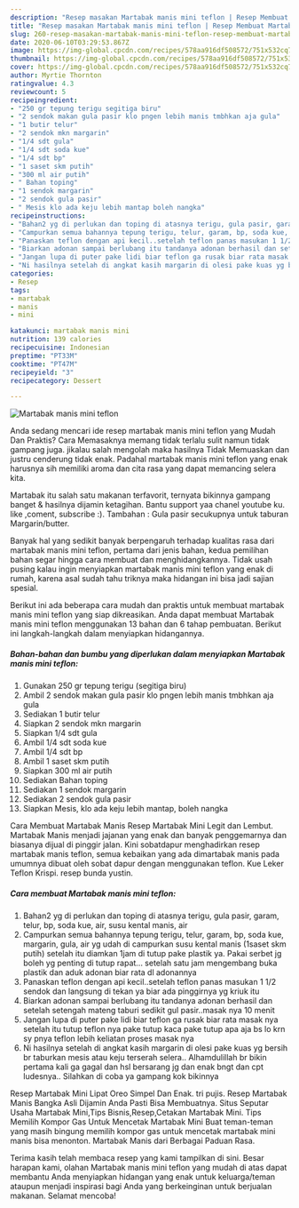 ```yaml
---
description: "Resep masakan Martabak manis mini teflon | Resep Membuat Martabak manis mini teflon Yang Lezat"
title: "Resep masakan Martabak manis mini teflon | Resep Membuat Martabak manis mini teflon Yang Lezat"
slug: 260-resep-masakan-martabak-manis-mini-teflon-resep-membuat-martabak-manis-mini-teflon-yang-lezat
date: 2020-06-10T03:29:53.867Z
image: https://img-global.cpcdn.com/recipes/578aa916df508572/751x532cq70/martabak-manis-mini-teflon-foto-resep-utama.jpg
thumbnail: https://img-global.cpcdn.com/recipes/578aa916df508572/751x532cq70/martabak-manis-mini-teflon-foto-resep-utama.jpg
cover: https://img-global.cpcdn.com/recipes/578aa916df508572/751x532cq70/martabak-manis-mini-teflon-foto-resep-utama.jpg
author: Myrtie Thornton
ratingvalue: 4.3
reviewcount: 5
recipeingredient:
- "250 gr tepung terigu segitiga biru"
- "2 sendok makan gula pasir klo pngen lebih manis tmbhkan aja gula"
- "1 butir telur"
- "2 sendok mkn margarin"
- "1/4 sdt gula"
- "1/4 sdt soda kue"
- "1/4 sdt bp"
- "1 saset skm putih"
- "300 ml air putih"
- " Bahan toping"
- "1 sendok margarin"
- "2 sendok gula pasir"
- " Mesis klo ada keju lebih mantap boleh nangka"
recipeinstructions:
- "Bahan2 yg di perlukan dan toping di atasnya terigu, gula pasir, garam, telur, bp, soda kue, air, susu kental manis, air"
- "Campurkan semua bahannya tepung terigu, telur, garam, bp, soda kue, margarin, gula, air yg udah di campurkan susu kental manis (1saset skm putih) setelah itu diamkan 1jam di tutup pake plastik ya. Pakai serbet jg boleh yg penting di tutup rapat... setelah satu jam mengembang buka plastik dan aduk adonan biar rata dl adonannya"
- "Panaskan teflon dengan api kecil..setelah teflon panas masukan 1 1/2 sendok dan langsung di tekan ya biar ada pinggirnya yg kriuk itu"
- "Biarkan adonan sampai berlubang itu tandanya adonan berhasil dan setelah setengah mateng taburi sedikit gul pasir..masak nya 10 menit"
- "Jangan lupa di puter pake lidi biar teflon ga rusak biar rata masak nya setelah itu tutup teflon nya pake tutup kaca pake tutup apa aja bs lo krn sy pnya teflon lebih keliatan proses masak nya"
- "Ni hasilnya setelah di angkat kasih margarin di olesi pake kuas yg bersih br taburkan mesis atau keju terserah selera.. Alhamdulillah br bikin pertama kali ga gagal dan hsl bersarang jg dan enak bngt dan cpt ludesnya.. Silahkan di coba ya gampang kok bikinnya"
categories:
- Resep
tags:
- martabak
- manis
- mini

katakunci: martabak manis mini 
nutrition: 139 calories
recipecuisine: Indonesian
preptime: "PT33M"
cooktime: "PT47M"
recipeyield: "3"
recipecategory: Dessert

---
```



![Martabak manis mini teflon](https://img-global.cpcdn.com/recipes/578aa916df508572/751x532cq70/martabak-manis-mini-teflon-foto-resep-utama.jpg)

Anda sedang mencari ide resep martabak manis mini teflon yang Mudah Dan Praktis? Cara Memasaknya memang tidak terlalu sulit namun tidak gampang juga. jikalau salah mengolah maka hasilnya Tidak Memuaskan dan justru cenderung tidak enak. Padahal martabak manis mini teflon yang enak harusnya sih memiliki aroma dan cita rasa yang dapat memancing selera kita.

Martabak itu salah satu makanan terfavorit, ternyata bikinnya gampang banget &amp; hasilnya dijamin ketagihan. Bantu support yaa chanel youtube ku. like ,coment, subscribe :). Tambahan : Gula pasir secukupnya untuk taburan Margarin/butter.

Banyak hal yang sedikit banyak berpengaruh terhadap kualitas rasa dari martabak manis mini teflon, pertama dari jenis bahan, kedua pemilihan bahan segar hingga cara membuat dan menghidangkannya. Tidak usah pusing kalau ingin menyiapkan martabak manis mini teflon yang enak di rumah, karena asal sudah tahu triknya maka hidangan ini bisa jadi sajian spesial.


Berikut ini ada beberapa cara mudah dan praktis untuk membuat martabak manis mini teflon yang siap dikreasikan. Anda dapat membuat Martabak manis mini teflon menggunakan 13 bahan dan 6 tahap pembuatan. Berikut ini langkah-langkah dalam menyiapkan hidangannya.

<!--inarticleads1-->

##### Bahan-bahan dan bumbu yang diperlukan dalam menyiapkan Martabak manis mini teflon:

1. Gunakan 250 gr tepung terigu (segitiga biru)
1. Ambil 2 sendok makan gula pasir klo pngen lebih manis tmbhkan aja gula
1. Sediakan 1 butir telur
1. Siapkan 2 sendok mkn margarin
1. Siapkan 1/4 sdt gula
1. Ambil 1/4 sdt soda kue
1. Ambil 1/4 sdt bp
1. Ambil 1 saset skm putih
1. Siapkan 300 ml air putih
1. Sediakan  Bahan toping
1. Sediakan 1 sendok margarin
1. Sediakan 2 sendok gula pasir
1. Siapkan  Mesis, klo ada keju lebih mantap, boleh nangka


Cara Membuat Martabak Manis Resep Martabak Mini Legit dan Lembut. Martabak Manis menjadi jajanan yang enak dan banyak penggemarnya dan biasanya dijual di pinggir jalan. Kini sobatdapur menghadirkan resep martabak manis teflon, semua kebaikan yang ada dimartabak manis pada umumnya dibuat oleh sobat dapur dengan menggunakan teflon. Kue Leker Teflon Krispi. resep bunda yustin. 

<!--inarticleads2-->

##### Cara membuat Martabak manis mini teflon:

1. Bahan2 yg di perlukan dan toping di atasnya terigu, gula pasir, garam, telur, bp, soda kue, air, susu kental manis, air
1. Campurkan semua bahannya tepung terigu, telur, garam, bp, soda kue, margarin, gula, air yg udah di campurkan susu kental manis (1saset skm putih) setelah itu diamkan 1jam di tutup pake plastik ya. Pakai serbet jg boleh yg penting di tutup rapat... setelah satu jam mengembang buka plastik dan aduk adonan biar rata dl adonannya
1. Panaskan teflon dengan api kecil..setelah teflon panas masukan 1 1/2 sendok dan langsung di tekan ya biar ada pinggirnya yg kriuk itu
1. Biarkan adonan sampai berlubang itu tandanya adonan berhasil dan setelah setengah mateng taburi sedikit gul pasir..masak nya 10 menit
1. Jangan lupa di puter pake lidi biar teflon ga rusak biar rata masak nya setelah itu tutup teflon nya pake tutup kaca pake tutup apa aja bs lo krn sy pnya teflon lebih keliatan proses masak nya
1. Ni hasilnya setelah di angkat kasih margarin di olesi pake kuas yg bersih br taburkan mesis atau keju terserah selera.. Alhamdulillah br bikin pertama kali ga gagal dan hsl bersarang jg dan enak bngt dan cpt ludesnya.. Silahkan di coba ya gampang kok bikinnya


Resep Martabak Mini Lipat Oreo Simpel Dan Enak. tri pujis. Resep Martabak Manis Bangka Asli Dijamin Anda Pasti Bisa Membuatnya. Situs Seputar Usaha Martabak Mini,Tips Bisnis,Resep,Cetakan Martabak Mini. Tips Memilih Kompor Gas Untuk Mencetak Martabak Mini Buat teman-teman yang masih bingung memilih kompor gas untuk mencetak martabak mini manis bisa menonton. Martabak Manis dari Berbagai Paduan Rasa. 

Terima kasih telah membaca resep yang kami tampilkan di sini. Besar harapan kami, olahan Martabak manis mini teflon yang mudah di atas dapat membantu Anda menyiapkan hidangan yang enak untuk keluarga/teman ataupun menjadi inspirasi bagi Anda yang berkeinginan untuk berjualan makanan. Selamat mencoba!
